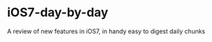 iOS7-day-by-day
===============

A review of new features in iOS7, in handy easy to digest daily chunks
